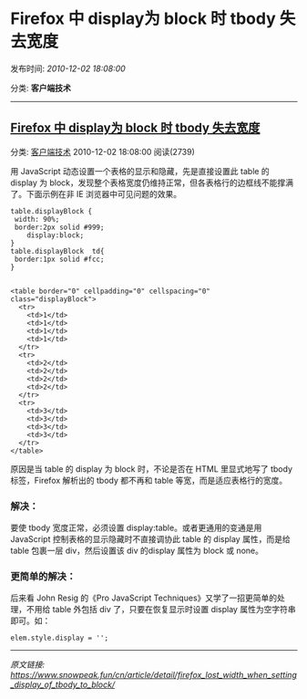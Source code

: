 # Firefox 中 display为 block 时 tbody 失去宽度

发布时间: *2010-12-02 18:08:00*

分类: __客户端技术__

---------

## [Firefox 中 display为 block 时 tbody 失去宽度](/cn/article/detail/firefox_lost_width_when_setting_display_of_tbody_to_block/)

分类: [客户端技术](/cn/article/category/client_side_technology/) 2010-12-02 18:08:00 阅读(2739)

用 JavaScript 动态设置一个表格的显示和隐藏，先是直接设置此 table 的 display 为 block，发现整个表格宽度仍维持正常，但各表格行的边框线不能撑满了。下面示例在非 IE 浏览器中可见问题的效果。


    table.displayBlock {
     width: 90%;
     border:2px solid #999;
        display:block;
    }
    table.displayBlock  td{
     border:1px solid #fcc;
    }


    <table border="0" cellpadding="0" cellspacing="0" class="displayBlock">
      <tr>
        <td>1</td>
        <td>1</td>
        <td>1</td>
        <td>1</td>
      </tr>
      <tr>
        <td>2</td>
        <td>2</td>
        <td>2</td>
        <td>2</td>
      </tr>
      <tr>
        <td>3</td>
        <td>3</td>
        <td>3</td>
        <td>3</td>
      </tr>
    </table>

原因是当 table 的 display 为 block 时，不论是否在 HTML 里显式地写了 tbody 标签，Firefox 解析出的 tbody 都不再和 table 等宽，而是适应表格行的宽度。

### 解决：

要使 tbody 宽度正常，必须设置 display:table。或者更通用的变通是用 JavaScript 控制表格的显示隐藏时不直接调协此 table 的 display 属性，而是给 table 包裹一层 div，然后设置该 div 的display 属性为 block 或 none。

###  更简单的解决：

后来看 John Resig 的《Pro JavaScript Techniques》又学了一招更简单的处理，不用给 table 外包括 div 了，只要在恢复显示时设置 display 属性为空字符串即可。如：


    elem.style.display = '';


---
*原文链接: https://www.snowpeak.fun/cn/article/detail/firefox_lost_width_when_setting_display_of_tbody_to_block/*
